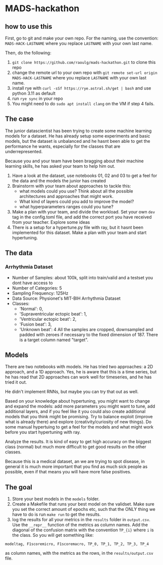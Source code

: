 # MADS-hackathon

## how to use this
First, go to git and make your own repo. For the naming, use the convention: `MADS-HACK-LASTNAME`
where you replace `LASTNAME` with your own last name.

Then, do the following:

1. `git clone https://github.com/raoulg/mads-hackathon.git` to clone this repo
2. change the remote url to your own repo with `git remote set-url origin MADS-HACK-LASTNAME` where you replace `LASTNAME` with your own last name.
3. install rye with `curl -sSf https://rye.astral.sh/get | bash` and use python 3.11 as default
4. run `rye sync` in your repo
5. You might need to do `sudo apt install clang` on the VM if step 4 fails.

## The case
The junior datascientist has been trying to create some machine learning models for a dataset.
He has already setup some experiments and basic models, but the dataset is unbalanced and he hasnt been able to get the performance he wants, especially for the classes that are underrepresented.

Because you and your team have been bragging about their machine learning skills, he has asked your team to help him out.

1. Have a look at the dataset, use notebooks 01, 02 and 03 to get a feel for the data and the models the junior has created
2. Brainstorm with your team about approaches to tackle this:
    - what models could you use? Think about all the possible architectures and approaches that might work.
    - What kind of layers could you add to improve the model?
    - what hyperparameters ranges could you tune?
3. Make a plan with your team, and divide the workload. Set your own `dev` tag in the config.toml file, and add the correct port you have received from your teacher. Explore some ideas
4. There is a setup for a hypertune.py file with ray, but it hasnt been implemented for this dataset. Make a plan with your team and start hypertuning.

## The data
### Arrhythmia Dataset

- Number of Samples: about 100k, split into train/valid and a testset you dont have access to
- Number of Categories: 5
- Sampling Frequency: 125Hz
- Data Source: Physionet's MIT-BIH Arrhythmia Dataset
- Classes:
    - 'Normal': 0,
    - 'Supraventricular ectopic beat': 1,
    - 'Ventricular ectopic beat': 2,
    - 'Fusion beat': 3,
    - 'Unknown beat': 4
All the samples are cropped, downsampled and padded with zeroes if necessary to the fixed dimension of 187. There is a target column named "target".

## Models
There are two notebooks with models. He has tried two approaches: a 2D approach, and a 1D approach. Yes, he is aware that this is a time series, but he has read that 2D approaches can work well for timeseries, and he has tried it out.

He didn't implement RNNs, but maybe you can try that out as well.

Based on your knowledge about hypertuning, you might want to change and expand the models: add more parameters you might want to tune, add additional layers, and if you feel like it you could also create additional models that you think might be promising. Try to balance exploit (improve what is already there) and explore (creativity/curiosity of new things).
Do some manual hypertuing to get a feel for the models and what might work before you start hypertuning with ray.

Analyze the results. It is kind of easy to get high accuracy on the biggest class (normal) but much more difficult to get good results on the other classes.

Because this is a medical dataset, an we are trying to spot disease, in general it is much more important that you find as much sick people as possible, even if that means you will have more false positives.

## The goal
1. Store your best models in the `models` folder.
2. Create a Makefile that runs your best model on the validset. Make sure you set the correct amount of epochs etc, such that the ONLY thing we have to do is run `make run` to get the results.
3. log the results for all your metrics in the `results` folder in `output.csv`. Use the `__repr__` function of the metrics as column names. Add the diagonal of the confusion matrix with the convention `TP_{i}` where `i` is the class.
So you will get something like:
```
modeltag, F1scoremicro, F1scoremacro, TP_0, TP_1, TP_2, TP_3, TP_4
```
as column names, with the metrics as the rows, in the `results/output.csv` file.

